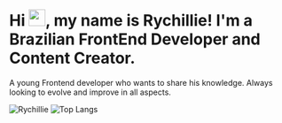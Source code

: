 <h1>Hi <img src="https://raw.githubusercontent.com/MartinHeinz/MartinHeinz/master/wave.gif" width="30px">, my name is Rychillie! I'm a Brazilian FrontEnd Developer and Content Creator.</h1>
<p>A young Frontend developer who wants to share his knowledge. Always looking to evolve and improve in all aspects.</p>

![Rychillie](https://github-readme-stats.vercel.app/api?username=rychillie&show_icons=true&theme=onedark)
![Top Langs](https://github-readme-stats.vercel.app/api/top-langs/?username=rychillie&langs_count=3&theme=onedark)

